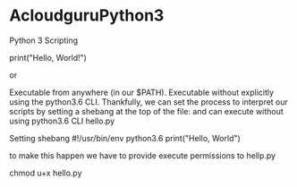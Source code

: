 # AcloudguruPython3
Python 3 Scripting

print("Hello, World!")

or

Executable from anywhere (in our $PATH).
Executable without explicitly using the python3.6 CLI.
Thankfully, we can set the process to interpret our scripts by setting a shebang at
the top of the file: and can execute without using python3.6 CLI
hello.py

Setting shebang
#!/usr/bin/env python3.6
print("Hello, World")

to make this happen we have to provide execute permissions to hellp.py 

chmod u+x hello.py
